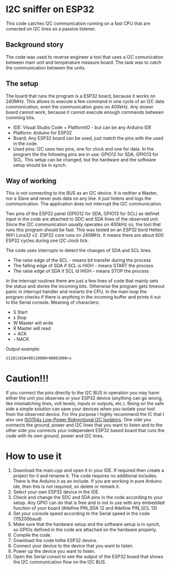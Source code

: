 # I2C sniffer on ESP32
This code catches I2C communication running on a fast CPU that are conected on I2C lines as a passive listener.

## Background story
The code was used to reverse engineer a tool that uses a I2C comunication between main unit and temperature measure board. The task was to catch the communication between the units.

## The setup
The board that runs the program is a ESP32 board, because it works on 240MHz. This allows to execute a few command in one cycle of an I2C data commonication, even the communication goes on 400kHz. Any slower board cannot work, because it cannot execute enough commands between comming bits.

* IDE: Visual Studio Code + PlatformIO - but can be any Arduino IDE
* Platform: Arduino for ESP32
* Board: Any ESP32 board can be used, just match the pins with the used in the code.
* Used pins: I2C uses two pins, one for clock and one for data. In the program the the following pins are in use: GPIO12 for SDA, GPIO13 for SCL. This setup can be changed, but the hardware and the software setup should be in synch.

## Way of working
This is not connecting to the BUS as an I2C device. It is neither a Master, nor a Slave and never puts data on any line.
It just listens and logs the communication. The application does not interrupt the I2C communication.
 
Two pins of the ESP32 panel (GPIO12 for SDA, GPIO13 for SCL) as definet input in the code are attached to SDC and SDA lines of the observed unit.
Since the I2C communication usually operates on 400kHz so, the tool that runs this program should be fast.
This was tested on an ESP32 bord Heltec WiFi Lora32 v2. ESP32 core runs on 240MHz. It means there are about 600 ESP32 cycles during one I2C clock tick.
 
The code uses interrupts to detect the changes of SDA and SCL lines.
* The raise edge of the SCL - means bit transfer during the process
* The falling edge of SDA if SCL is HIGH - means START the process
* The raise edge of SDA if SCL id HIGH - means STOP the process
 
In the interrupt routines there are just a few lines of code that mainly sets the status and stores the incoming bits.
Otherwise the program gets timeout panic in interrupt handler and restarts the CPU.
In the main loop the program checks if there is anything in the incoming buffer and prints it out to the Serial console. 
Meaning of characters:
* S Start 
* s Stop 
* W Master will write
* R Master will read
* \+ ACK
* \- NACK

Output example: 
````sh
S1101101W+00110000+00001000+s
````

# Caution!!!
If you connect the pins directly to the I2C BUS in operation you may harm either the unit you observes or your ESP32 device (anything can go wrong, like mismatching lines, volt levels, inputs or outputs, etc.). Being on the safe side a simple solution can save your devices when you isolate your tool from the observed device. For this purpose I highly recommend the IC that I also use [ISO154x Low-Power Bidirectional I2C Isolators](https://www.ti.com/lit/ds/symlink/iso1540.pdf?ts=1603436321085&ref_url=https%253A%252F%252Fwww.google.de%252F). One side you connects the ground, power and I2C lines that you want to listen and to the other side you connects your independent ESP32 based board that runs the code with its own ground, power and I2C lines.

# How to use it
1. Download the main.cpp and open it in your IDE. If required then create a project for it and rename it. The code requires no additional includes. There is the Arduino.h as an include. If you are working in pure Arduino ide, then this is not required, so delete or remark it.
2. Select your own ESP32 device in the IDE.
3. Check and change the SDC and SDA pins in the code according to your setup. Any GPIO can do that is free and is not in use with any embedded function of your board (#define PIN_SDA 12 and #define PIN_SCL 13)
4. Set your console speed according to the Serial speed in the code (115200baud)
5. Make sure that the hardware setup and the software setup is in synch, so GPIOs defined in the code are attached on the hardware properly.
6. Compile the code.
7. Download the code tothe ESP32 device.
8. Connect your device to the device that you want to listen.
9. Power up the device you want to listen.
10. Open the Serial consol to see the output of the ESP32 board that shows the I2C communication flow on the I2C BUS.
